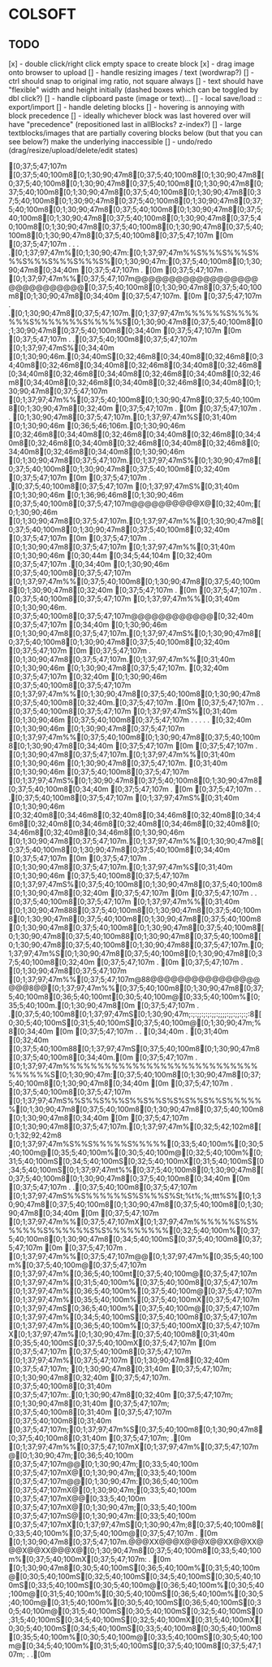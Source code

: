 # COLSOFT

## TODO
[x] - double click/right click empty space to create block
[x] - drag image onto browser to upload
[] - handle resizing images / text (wordwrap?)
  [] - ctrl should snap to original img ratio, not square always
  [] - text should have "flexible" width and height initially (dashed boxes which can be toggled by dbl click?)
[] - handle clipboard paste (image or text)...
[] - local save/load :: export/import
[] - handle deleting blocks
[] - hovering is annoying with block precedence
  [] - ideally whichever block was last hovered over will have "precedence" (repositioned last in allBlocks? z-index?)
  [] - large textblocks/images that are partially covering blocks below (but that you can see below?) make the underlying inaccessible
[] - undo/redo (drag/resize/upload/delete/edit states)

[0;37;5;47;107m             [0;37;5;40;100m8[0;1;30;90;47m8[0;37;5;40;100m8[0;1;30;90;47m8[0;37;5;40;100m8[0;1;30;90;47m8[0;37;5;40;100m8[0;1;30;90;47m8[0;37;5;40;100m8[0;1;30;90;47m8[0;37;5;40;100m8[0;1;30;90;47m8[0;37;5;40;100m8[0;1;30;90;47m8[0;37;5;40;100m8[0;1;30;90;47m8[0;37;5;40;100m8[0;1;30;90;47m8[0;37;5;40;100m8[0;1;30;90;47m8[0;37;5;40;100m8[0;1;30;90;47m8[0;37;5;40;100m8[0;1;30;90;47m8[0;37;5;40;100m8[0;1;30;90;47m8[0;37;5;40;100m8[0;1;30;90;47m8[0;37;5;40;100m8[0;1;30;90;47m8[0;37;5;40;100m8[0;37;5;47;107m    [0m
[0;37;5;47;107m  .  . .  .[0;1;37;97;47m%[0;1;30;90;47m:[0;1;37;97;47m%%S%%%S%%%S%%%S%%%S%%%S%%%S%[0;1;30;90;47m:[0;37;5;40;100m8[0;1;30;90;47m8[0;34;40m [0;37;5;47;107m . [0m
[0;37;5;47;107m   .     [0;1;37;97;47m%%[0;37;5;47;107m@@@@@@@@@@@@@@@@@@@@@@@@@@@@@[0;37;5;40;100m8[0;1;30;90;47m8[0;37;5;40;100m8[0;1;30;90;47m8[0;34;40m [0;37;5;47;107m.  [0m
[0;37;5;47;107m     .  .[0;1;30;90;47m8[0;37;5;47;107m.[0;1;37;97;47m%%%%%%S%%%%%%%S%%%%%%%S%%%%%S[0;1;30;90;47m8[0;37;5;40;100m8[0;1;30;90;47m8[0;37;5;40;100m8[0;34;40m [0;37;5;47;107m   [0m
[0;37;5;47;107m .      .[0;37;5;40;100m8[0;37;5;47;107m [0;1;37;97;47mS%[0;34;40m [0;1;30;90;46m.[0;34;40mS[0;32;46m8[0;34;40m8[0;32;46m8[0;34;40m8[0;32;46m8[0;34;40m8[0;32;46m8[0;34;40m8[0;32;46m8[0;34;40m8[0;32;46m8[0;34;40m8[0;32;46m8[0;34;40m8[0;32;46m8[0;34;40m8[0;32;46m8[0;34;40m8[0;32;46m8[0;34;40m8[0;1;30;90;47m8[0;37;5;47;107m [0;1;37;97;47m%%[0;37;5;40;100m8[0;1;30;90;47m8[0;37;5;40;100m8[0;1;30;90;47m8[0;32;40m [0;37;5;47;107m . [0m
[0;37;5;47;107m   .  .  [0;1;30;90;47m8[0;37;5;47;107m.[0;1;37;97;47m%S[0;31;40m [0;1;30;90;46m [0;36;5;46;106m.[0;1;30;90;46m   [0;32;46m8[0;34;40m8[0;32;46m8[0;34;40m8[0;32;46m8[0;34;40m8[0;32;46m8[0;34;40m8[0;32;46m8[0;34;40m8[0;32;46m8[0;34;40m8[0;32;46m8[0;34;40m8[0;1;30;90;46m   [0;1;30;90;47m8[0;37;5;47;107m.[0;1;37;97;47mS%[0;1;30;90;47m8[0;37;5;40;100m8[0;1;30;90;47m8[0;37;5;40;100m8[0;32;40m [0;37;5;47;107m   [0m
[0;37;5;47;107m  .     .[0;37;5;40;100m8[0;37;5;47;107m [0;1;37;97;47mS%[0;31;40m [0;1;30;90;46m [0;1;36;96;46m8[0;1;30;90;46m   [0;37;5;40;100m8[0;37;5;47;107m@@@@@@@@@@X@[0;32;40m;[0;1;30;90;46m   [0;1;30;90;47m8[0;37;5;47;107m.[0;1;37;97;47m%%[0;1;30;90;47m8[0;37;5;40;100m8[0;1;30;90;47m8[0;37;5;40;100m8[0;32;40m [0;37;5;47;107m   [0m
[0;37;5;47;107m    . .  [0;1;30;90;47m8[0;37;5;47;107m [0;1;37;97;47m%%[0;31;40m [0;1;30;90;46m  [0;30;44m [0;34;5;44;104m            [0;32;40m [0;37;5;47;107m .[0;34;40m [0;1;30;90;46m   [0;37;5;40;100m8[0;37;5;47;107m [0;1;37;97;47m%%[0;37;5;40;100m8[0;1;30;90;47m8[0;37;5;40;100m8[0;1;30;90;47m8[0;32;40m [0;37;5;47;107m . [0m
[0;37;5;47;107m  .      [0;37;5;40;100m8[0;37;5;47;107m [0;1;37;97;47m%%[0;31;40m [0;1;30;90;46m. [0;37;5;40;100m8[0;37;5;47;107m@@@@@@@@@@@@[0;32;40m [0;37;5;47;107m  [0;34;40m [0;1;30;90;46m   [0;1;30;90;47m8[0;37;5;47;107m.[0;1;37;97;47mS%[0;1;30;90;47m8[0;37;5;40;100m8[0;1;30;90;47m8[0;37;5;40;100m8[0;32;40m [0;37;5;47;107m   [0m
[0;37;5;47;107m     .   [0;1;30;90;47m8[0;37;5;47;107m.[0;1;37;97;47m%%[0;31;40m [0;1;30;90;46m  [0;1;30;90;47m8[0;37;5;47;107m.           [0;32;40m [0;37;5;47;107m  [0;32;40m [0;1;30;90;46m   [0;37;5;40;100m8[0;37;5;47;107m [0;1;37;97;47m%%[0;1;30;90;47m8[0;37;5;40;100m8[0;1;30;90;47m8[0;37;5;40;100m8[0;32;40m.[0;37;5;47;107m  .[0m
[0;37;5;47;107m  .    . [0;37;5;40;100m8[0;37;5;47;107m [0;1;37;97;47mS%[0;31;40m [0;1;30;90;46m  [0;37;5;40;100m8[0;37;5;47;107m  . . . . . [0;32;40m    [0;1;30;90;46m   [0;1;30;90;47m8[0;37;5;47;107m [0;1;37;97;47m%%[0;37;5;40;100m8[0;1;30;90;47m8[0;37;5;40;100m8[0;1;30;90;47m8[0;34;40m [0;37;5;47;107m   [0m
[0;37;5;47;107m    .    [0;1;30;90;47m8[0;37;5;47;107m.[0;1;37;97;47m%%[0;31;40m [0;1;30;90;46m  [0;1;30;90;47m8[0;37;5;47;107m.           [0;31;40m [0;1;30;90;46m      [0;37;5;40;100m8[0;37;5;47;107m [0;1;37;97;47mS%[0;1;30;90;47m8[0;37;5;40;100m8[0;1;30;90;47m8[0;37;5;40;100m8[0;34;40m [0;37;5;47;107m . [0m
[0;37;5;47;107m  .   . .[0;37;5;40;100m8[0;37;5;47;107m [0;1;37;97;47mS%[0;31;40m [0;1;30;90;46m  [0;32;40m8[0;34;46m8[0;32;40m8[0;34;46m8[0;32;40m8[0;34;46m8[0;32;40m8[0;34;46m8[0;32;40m8[0;34;46m8[0;32;40m8[0;34;46m8[0;32;40m8[0;34;46m8[0;1;30;90;46m      [0;1;30;90;47m8[0;37;5;47;107m.[0;1;37;97;47m%%[0;1;30;90;47m8[0;37;5;40;100m8[0;1;30;90;47m8[0;37;5;40;100m8[0;34;40m [0;37;5;47;107m   [0m
[0;37;5;47;107m    .    [0;1;30;90;47m8[0;37;5;47;107m.[0;1;37;97;47m%S[0;31;40m [0;1;30;90;46m                      [0;37;5;40;100m8[0;37;5;47;107m [0;1;37;97;47mS%[0;37;5;40;100m8[0;1;30;90;47m8[0;37;5;40;100m8[0;1;30;90;47m8[0;32;40m [0;37;5;47;107m   [0m
[0;37;5;47;107m  .    . [0;37;5;40;100m8[0;37;5;47;107m [0;1;37;97;47m%%[0;31;40m [0;1;30;90;47m888[0;37;5;40;100m8[0;1;30;90;47m8[0;37;5;40;100m8[0;1;30;90;47m8[0;37;5;40;100m8[0;1;30;90;47m8[0;37;5;40;100m8[0;1;30;90;47m8[0;37;5;40;100m8[0;1;30;90;47m8[0;37;5;40;100m8[0;1;30;90;47m8[0;37;5;40;100m88[0;1;30;90;47m8[0;37;5;40;100m8[0;1;30;90;47m8[0;37;5;40;100m8[0;1;30;90;47m88[0;37;5;47;107m.[0;1;37;97;47m%S[0;1;30;90;47m8[0;37;5;40;100m8[0;1;30;90;47m8[0;37;5;40;100m8[0;32;40m [0;37;5;47;107m . [0m
[0;37;5;47;107m     .   [0;1;30;90;47m8[0;37;5;47;107m [0;1;37;97;47m%%[0;37;5;47;107m@88@@@@@@@@@@@@@@@@@@@8@@[0;1;37;97;47m%%[0;37;5;40;100m8[0;1;30;90;47m8[0;37;5;40;100m8[0;36;5;40;100mt[0;30;5;40;100m@[0;33;5;40;100m%[0;35;5;40;100m.[0;1;30;90;47m8[0m
[0;37;5;47;107m  .     .[0;37;5;40;100m8[0;1;37;97;47mS[0;1;30;90;47m;:;:;;:;:;:;;:;;;;:;;:;;:;:;:8[0;30;5;40;100mS[0;31;5;40;100mS[0;37;5;40;100m@[0;1;30;90;47m;%8[0;34;40m [0m
[0;37;5;47;107m    . .   [0;34;40m      .        [0;31;40m         [0;32;40m       [0;37;5;40;100m88[0;1;37;97;47mS[0;37;5;40;100m8[0;1;30;90;47m8[0;37;5;40;100m8[0;34;40m.[0m
[0;37;5;47;107m  .    [0;1;37;97;47m%%%%%%%%%%%%%%%%%%%%%%%%%%%%%%%%%%S[0;1;30;90;47m:[0;37;5;40;100m8[0;1;30;90;47m8[0;37;5;40;100m8[0;1;30;90;47m8[0;34;40m [0m
[0;37;5;47;107m     . [0;37;5;40;100m8[0;37;5;47;107m [0;1;37;97;47mS%%S%%S%%%S%%S%%S%S%S%%S%%S%%%%%%[0;1;30;90;47m8[0;37;5;40;100m8[0;1;30;90;47m8[0;37;5;40;100m8[0;1;30;90;47m8[0;34;40m [0m
[0;37;5;47;107m  .    [0;1;30;90;47m8[0;37;5;47;107m.[0;1;37;97;47m%[0;32;5;42;102m8[0;1;32;92;42m8 [0;1;37;97;47m%S%%S%%%%%S%%%%%[0;33;5;40;100m%[0;30;5;40;100m@[0;35;5;40;100m%[0;30;5;40;100m@[0;32;5;40;100m%[0;31;5;40;100mS[0;34;5;40;100mS[0;32;5;40;100mX[0;31;5;40;100mS[0;34;5;40;100mS[0;1;37;97;47mt%%[0;37;5;40;100m8[0;1;30;90;47m8[0;37;5;40;100m8[0;1;30;90;47m8[0;37;5;40;100m8[0;34;40m [0m
[0;37;5;47;107m   .  .[0;37;5;40;100m8[0;37;5;47;107m [0;1;37;97;47mS%%S%%%%%%S%S%%%S%St;%t%;%;ttt%S%[0;1;30;90;47m8[0;37;5;40;100m8[0;1;30;90;47m8[0;37;5;40;100m8[0;1;30;90;47m8[0;34;40m [0m
[0;37;5;47;107m     [0;1;37;97;47m%%[0;37;5;47;107mX[0;1;37;97;47m%%%%%%S%S%%%%%%S%%%%%%S%S%%%%%%%%%[0;32;5;40;100m%[0;37;5;40;100m8[0;1;30;90;47m8[0;34;5;40;100mS[0;37;5;40;100m8[0;37;5;47;107m [0m
[0;37;5;47;107m . [0;1;37;97;47m%%[0;37;5;47;107m@@[0;1;37;97;47m%[0;35;5;40;100m%[0;37;5;40;100m@[0;37;5;47;107m [0;1;37;97;47m%[0;36;5;40;100mt[0;37;5;40;100m@[0;37;5;47;107m [0;1;37;97;47m%[0;31;5;40;100m%[0;37;5;40;100m8[0;37;5;47;107m [0;1;37;97;47m%[0;36;5;40;100m%[0;37;5;40;100m@[0;37;5;47;107m [0;1;37;97;47m%[0;35;5;40;100m%[0;37;5;40;100mX[0;37;5;47;107m [0;1;37;97;47mS[0;36;5;40;100m%[0;37;5;40;100m@[0;37;5;47;107m [0;1;37;97;47m%[0;34;5;40;100mS[0;37;5;40;100m8[0;37;5;47;107m [0;1;37;97;47m%[0;36;5;40;100m%[0;37;5;40;100mX[0;37;5;47;107mX[0;1;37;97;47m%[0;1;30;90;47m:[0;37;5;40;100m8[0;31;40m [0;35;5;40;100mS[0;37;5;40;100mX[0;37;5;47;107m   [0m
[0;37;5;47;107m  [0;37;5;40;100m8[0;37;5;47;107m [0;1;37;97;47m%[0;37;5;47;107m [0;1;30;90;47m8[0;32;40m [0;37;5;47;107m; [0;1;30;90;47m8[0;31;40m [0;37;5;47;107m; [0;1;30;90;47m8[0;32;40m [0;37;5;47;107m. [0;37;5;40;100m8[0;31;40m [0;37;5;47;107m:.[0;1;30;90;47m8[0;32;40m [0;37;5;47;107m; [0;1;30;90;47m8[0;31;40m [0;37;5;47;107m; [0;37;5;40;100m8[0;31;40m [0;37;5;47;107m  [0;37;5;40;100m8[0;31;40m [0;37;5;47;107m;[0;1;37;97;47m%S[0;37;5;40;100m8[0;1;30;90;47m8[0;37;5;40;100m8[0;31;40m [0;37;5;47;107m;   .[0m
[0;1;37;97;47m%%[0;37;5;47;107mX[0;1;37;97;47m%[0;37;5;47;107m@[0;1;30;90;47m;[0;36;5;40;100m [0;37;5;47;107m@@[0;1;30;90;47m;[0;33;5;40;100m [0;37;5;47;107mX@[0;1;30;90;47m;[0;33;5;40;100m [0;37;5;47;107m@@[0;1;30;90;47m:[0;36;5;40;100m [0;37;5;47;107mX@[0;1;30;90;47m;[0;33;5;40;100m [0;37;5;47;107mX@@[0;33;5;40;100m [0;37;5;47;107mX@[0;1;30;90;47m;[0;33;5;40;100m [0;37;5;47;107mS@[0;1;30;90;47m:[0;33;5;40;100m [0;37;5;47;107mX[0;1;37;97;47mS[0;1;30;90;47m;8[0;37;5;40;100m8[0;33;5;40;100m%[0;37;5;40;100m@[0;37;5;47;107m  .   [0m
[0;1;30;90;47m8[0;37;5;47;107m.@@@XX@@@X@@@X@@XX@@XX@@@X@@XX@@@X@[0;1;30;90;47m8[0;37;5;40;100m8[0;33;5;40;100m%[0;37;5;40;100mX[0;37;5;47;107m:    .  [0m
[0;1;30;90;47m8[0;30;5;40;100mS[0;36;5;40;100m%[0;31;5;40;100m@[0;30;5;40;100mS[0;32;5;40;100mS[0;34;5;40;100mS[0;30;5;40;100mS[0;33;5;40;100mS[0;30;5;40;100m@[0;36;5;40;100m%[0;30;5;40;100m@[0;31;5;40;100m%[0;30;5;40;100mS[0;36;5;40;100m%[0;30;5;40;100m@[0;31;5;40;100m%[0;30;5;40;100mS[0;36;5;40;100mS[0;30;5;40;100m@[0;31;5;40;100mS[0;30;5;40;100mS[0;32;5;40;100mS[0;31;5;40;100mS[0;34;5;40;100mS[0;32;5;40;100mX[0;31;5;40;100mX[0;30;5;40;100mS[0;34;5;40;100mS[0;33;5;40;100m8[0;30;5;40;100m8[0;35;5;40;100m%[0;30;5;40;100m@[0;33;5;40;100mS[0;30;5;40;100m@[0;34;5;40;100m%[0;31;5;40;100mS[0;37;5;40;100m8[0;37;5;47;107m;  .     .[0m
